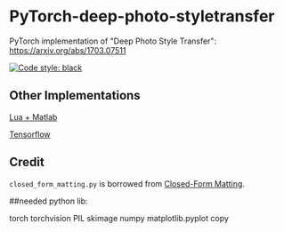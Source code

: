 # PyTorch-deep-photo-styletransfer
PyTorch implementation of "Deep Photo Style Transfer": https://arxiv.org/abs/1703.07511

[![Code style: black](https://img.shields.io/badge/code%20style-black-000000.svg)](https://github.com/ambv/black)

## Other Implementations

[Lua + Matlab](https://github.com/luanfujun/deep-photo-styletransfer)

[Tensorflow](https://github.com/LouieYang/deep-photo-styletransfer-tf)

## Credit

`closed_form_matting.py` is borrowed from [Closed-Form Matting](https://github.com/MarcoForte/closed-form-matting).

##needed python lib:

torch
torchvision
PIL 
skimage
numpy
matplotlib.pyplot
copy

